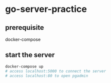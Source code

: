 # go-server-practice

## prerequisite

docker-compose

## start the server

```sh
docker-compose up
# access localhost:5000 to connect the server
# access localhost:80 to open pgadmin
```
